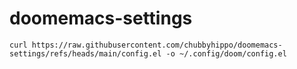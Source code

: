 # doomemacs-settings
```shell
curl https://raw.githubusercontent.com/chubbyhippo/doomemacs-settings/refs/heads/main/config.el -o ~/.config/doom/config.el
```
